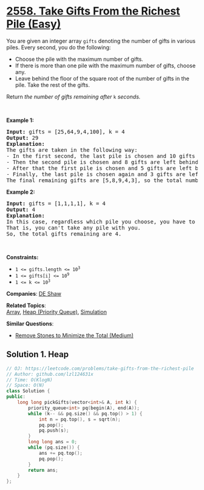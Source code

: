 # [2558. Take Gifts From the Richest Pile (Easy)](https://leetcode.com/problems/take-gifts-from-the-richest-pile)

<p>You are given an integer array <code>gifts</code> denoting the number of gifts in various piles. Every second, you do the following:</p>
<ul>
	<li>Choose the pile with the maximum number of gifts.</li>
	<li>If there is more than one pile with the maximum number of gifts, choose any.</li>
	<li>Leave behind the floor of the square root of the number of gifts in the pile. Take the rest of the gifts.</li>
</ul>
<p>Return <em>the number of gifts remaining after </em><code>k</code><em> seconds.</em></p>
<p>&nbsp;</p>
<p><strong class="example">Example 1:</strong></p>
<pre><strong>Input:</strong> gifts = [25,64,9,4,100], k = 4
<strong>Output:</strong> 29
<strong>Explanation:</strong> 
The gifts are taken in the following way:
- In the first second, the last pile is chosen and 10 gifts are left behind.
- Then the second pile is chosen and 8 gifts are left behind.
- After that the first pile is chosen and 5 gifts are left behind.
- Finally, the last pile is chosen again and 3 gifts are left behind.
The final remaining gifts are [5,8,9,4,3], so the total number of gifts remaining is 29.
</pre>
<p><strong class="example">Example 2:</strong></p>
<pre><strong>Input:</strong> gifts = [1,1,1,1], k = 4
<strong>Output:</strong> 4
<strong>Explanation:</strong> 
In this case, regardless which pile you choose, you have to leave behind 1 gift in each pile. 
That is, you can't take any pile with you. 
So, the total gifts remaining are 4.
</pre>
<p>&nbsp;</p>
<p><strong>Constraints:</strong></p>
<ul>
	<li><code>1 &lt;= gifts.length &lt;= 10<sup>3</sup></code></li>
	<li><code>1 &lt;= gifts[i] &lt;= 10<sup>9</sup></code></li>
	<li><code>1 &lt;= k &lt;= 10<sup>3</sup></code></li>
</ul>

**Companies**:
[DE Shaw](https://leetcode.com/company/de-shaw)

**Related Topics**:  
[Array](https://leetcode.com/tag/array/), [Heap (Priority Queue)](https://leetcode.com/tag/heap-priority-queue/), [Simulation](https://leetcode.com/tag/simulation/)

**Similar Questions**:
* [Remove Stones to Minimize the Total (Medium)](https://leetcode.com/problems/remove-stones-to-minimize-the-total/)

## Solution 1. Heap

```cpp
// OJ: https://leetcode.com/problems/take-gifts-from-the-richest-pile
// Author: github.com/lzl124631x
// Time: O(KlogN)
// Space: O(N)
class Solution {
public:
    long long pickGifts(vector<int>& A, int k) {
        priority_queue<int> pq(begin(A), end(A));
        while (k-- && pq.size() && pq.top() > 1) {
            int n = pq.top(), s = sqrt(n);
            pq.pop();
            pq.push(s);
        }
        long long ans = 0;
        while (pq.size()) {
            ans += pq.top();
            pq.pop();
        }
        return ans;
    }
};
```